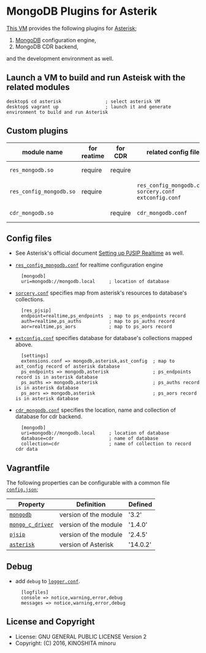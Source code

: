 # MongoDB Plugins for Asterik

[This VM][6] provides the following plugins for [Asterisk][1];

1. [MongoDB][2] configuration engine,
2. MongoDB CDR backend,

and the development environment as well.

## Launch a VM to build and run Asteisk with the related modules

    desktop$ cd asterisk                ; select asterisk VM
    desktop$ vagrant up                 ; launch it and generate environment to build and run Asterisk

## Custom plugins

| module name           |for reatime|for CDR|related config file      |  Comment |
|-----------------------|-----------|-------|-------------------------|----------|
|`res_mongodb.so`       | require   |require|                         |as common library|
|`res_config_mongodb.so`| require   |       |`res_config_mongodb.conf`<br>`sorcery.conf`<br>`extconfig.conf`|as realtime configuration engine|
|`cdr_mongodb.so`       |           |require|`cdr_mongodb.conf`       |as cdr backend|

## Config files

- See Asterisk's official document [Setting up PJSIP Realtime][5] as well.

- [`res_config_mongodb.conf`](configs/res_config_mongodb.conf) for realtime configuration engine

        [mongodb]
        uri=mongodb://mongodb.local     ; location of database

- [`sorcery.conf`](configs/sorcery.conf) specifies map from asterisk's resources to database's collections.

        [res_pjsip]
        endpoint=realtime,ps_endpoints  ; map to ps_endpoints record
        auth=realtime,ps_auths          ; map to ps_auths record
        aor=realtime,ps_aors            ; map to ps_aors record

- [`extconfig.conf`](configs/extconfig.conf) specifies database for database's collections mapped above.

        [settings]
        extensions.conf => mongodb,asterisk,ast_config  ; map to ast_config record of asterisk database
        ps_endpoints => mongodb,asterisk                ; ps_endpoints record is in asterisk database
        ps_auths => mongodb,asterisk                    ; ps_auths record is in asterisk database
        ps_aors => mongodb,asterisk                     ; ps_aors record is in asterisk database

- [`cdr_mongodb.conf`](configs/cdr_mongodb.conf) specifies the location, name and collection of database for cdr backend.

        [mongodb]
        uri=mongodb://mongodb.local     ; location of database
        database=cdr                    ; name of database
        collection=cdr                  ; name of collection to record cdr data

## Vagrantfile

The following properties can be configurable with a common file [`config.json`](../config.json);

| Property            |Definition           | Defined |
|---------------------|---------------------|---------|
|[`mongodb`][2]       |version of the module| '3.2'   |
|[`mongo_c_driver`][3]|version of the module| '1.4.0' |
|[`pjsip`][4]         |version of the module| '2.4.5' |
|[`asterisk`][1]      |version of Asterisk  | '14.0.2'|

## Debug

- add `debug` to [`logger.conf`](configs/logger.conf).

        [logfiles]
        console => notice,warning,error,debug
        messages => notice,warning,error,debug

## License and Copyright

- License: GNU GENERAL PUBLIC LICENSE Version 2
- Copyright: (C) 2016, KINOSHITA minoru

[1]: http://asterisk.org/        "Asterisk"
[2]: https://mongodb.org/        "MongoDB"
[3]: https://github.com/mongodb/mongo-c-driver  "mongo_c_driver"
[4]: http://www.pjsip.org       "PJSIP"
[5]: https://wiki.asterisk.org/wiki/display/AST/Setting+up+PJSIP+Realtime
[6]: https://github.com/minoruta/ast_mongo/tree/master/asterisk
